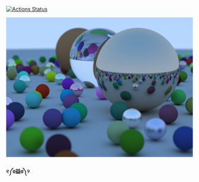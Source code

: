 [![Actions Status](https://github.com/westrik/rampage/workflows/rampage/badge.svg)](https://github.com/westrik/rampage/actions)

![Random Sphere Scene](output/random_spheres.png)

#### ୧༼ಠ益ಠ༽୨
